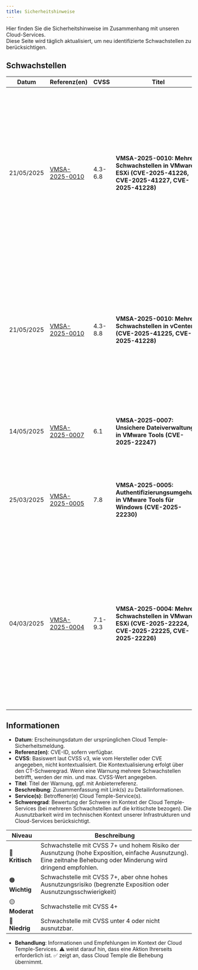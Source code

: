 ```yaml
---
title: Sicherheitshinweise
---
```


Hier finden Sie die Sicherheitshinweise im Zusammenhang mit unseren Cloud-Services.  
Diese Seite wird täglich aktualisiert, um neu identifizierte Schwachstellen zu berücksichtigen.

## Schwachstellen

| Datum | Referenz(en) | CVSS | Titel | Beschreibung | Service(s) | Schweregrad | Behandlung |
|---------------------|-----------------|-------------|--------------|---------|-------------|----------------|-------------|
| 21/05/2025 | [VMSA-2025-0010](https://support.broadcom.com/web/ecx/support-content-notification/-/external/content/SecurityAdvisories/0/25717) | 4.3-6.8 | **VMSA-2025-0010: Mehrere Schwachstellen in VMware ESXi (CVE-2025-41226, CVE-2025-41227, CVE-2025-41228)** | Es wurden mehrere Schwachstellen in VMware ESXi gemeldet: Denial-of-Service-Schwachstelle bei Gastoperationen (CVE-2025-41226), Denial-of-Service-Schwachstelle (CVE-2025-41227), Cross-Site-Scripting (XSS)-Schwachstelle (CVE-2025-41228). Patches werden vom Hersteller bereitgestellt. | IaaS By VMware | 🟡 Moderat | ⚠️ Wir empfehlen Ihnen, Ihre Hypervisoren zu aktualisieren. Die gepatchten ESXi-Versionen sind verfügbar, sobald sie von Cloud Temple validiert wurden. Die Konsole zeigt Ihnen an, welche ESXi aktualisiert werden müssen. | 
| 21/05/2025 | [VMSA-2025-0010](https://support.broadcom.com/web/ecx/support-content-notification/-/external/content/SecurityAdvisories/0/25717) | 4.3-8.8 | **VMSA-2025-0010: Mehrere Schwachstellen in vCenter (CVE-2025-41225, CVE-2025-41228)** | Es wurden mehrere Schwachstellen in VMware vCenter gemeldet: Authentifizierte Befehlsausführung in VMware vCenter Server (CVE-2025-41225), Cross-Site-Scripting (XSS)-Schwachstelle (CVE-2025-41228). Patches werden vom Hersteller bereitgestellt. | IaaS By VMware | 🟠 Wichtig | ✅ Die Aktualisierung Ihrer vCenter-Instanzen ist eingeplant, sobald die Patches von Cloud Temple validiert wurden. Es ist keine Aktion Ihrerseits erforderlich. | 
| 14/05/2025 | [VMSA-2025-0007](https://support.broadcom.com/web/ecx/support-content-notification/-/external/content/SecurityAdvisories/0/25683) | 6.1 | **VMSA-2025-0007: Unsichere Dateiverwaltung in VMware Tools (CVE-2025-22247)** | Es wurde eine unsichere Dateiverwaltung in VMware Tools gemeldet. Patches werden vom Hersteller bereitgestellt. | IaaS By VMware | 🟡 Moderat | ⚠️ Wir empfehlen Ihnen, VMware Tools auf Ihren virtuellen Maschinen zu aktualisieren. | 
| 25/03/2025 | [VMSA-2025-0005](https://support.broadcom.com/web/ecx/support-content-notification/-/external/content/SecurityAdvisories/0/25518) | 7.8 | **VMSA-2025-0005: Authentifizierungsumgehung in VMware Tools für Windows (CVE-2025-22230)** | Es wurde eine Schwachstelle zur Umgehung der Authentifizierung in VMware Tools für Windows gemeldet. Patches werden vom Hersteller bereitgestellt. | IaaS By VMware | 🟠 Wichtig | ⚠️ Wir empfehlen Ihnen, VMware Tools auf Ihren virtuellen Maschinen zu aktualisieren. |
| 04/03/2025 | [VMSA-2025-0004](https://support.broadcom.com/web/ecx/support-content-notification/-/external/content/SecurityAdvisories/0/25390) | 7.1-9.3 | **VMSA-2025-0004: Mehrere Schwachstellen in VMware ESXi (CVE-2025-22224, CVE-2025-22225, CVE-2025-22226)** | Es wurden mehrere Schwachstellen in VMware ESXi gemeldet: Heap-Überlauf-Schwachstelle in VMCI (CVE-2025-22224), von VMware als kritisch eingestuft, Arbiträrer Schreibzugriff in VMware ESXi (CVE-2025-22225), HGFS-Informationsleck-Schwachstelle (CVE-2025-22226). Patches werden vom Hersteller bereitgestellt. | IaaS By VMware | 🟠 Wichtig | ⚠️ Wir empfehlen Ihnen, Ihre Hypervisoren zu aktualisieren. Die gepatchten ESXi-Versionen sind verfügbar, sobald sie von Cloud Temple validiert wurden. Die Konsole zeigt Ihnen an, welche ESXi aktualisiert werden müssen. |

## Informationen

- **Datum**: Erscheinungsdatum der ursprünglichen Cloud Temple-Sicherheitsmeldung.
- **Referenz(en)**: CVE-ID, sofern verfügbar.
- **CVSS**: Basiswert laut CVSS v3, wie vom Hersteller oder CVE angegeben, nicht kontextualisiert. Die Kontextualisierung erfolgt über den CT-Schweregrad. Wenn eine Warnung mehrere Schwachstellen betrifft, werden der min. und max. CVSS-Wert angegeben.
- **Titel**: Titel der Warnung, ggf. mit Anbieterreferenz.
- **Beschreibung**: Zusammenfassung mit Link(s) zu Detailinformationen.
- **Service(s)**: Betroffener(e) Cloud Temple-Service(s).
- **Schweregrad**: Bewertung der Schwere im Kontext der Cloud Temple-Services (bei mehreren Schwachstellen auf die kritischste bezogen). Die Ausnutzbarkeit wird im technischen Kontext unserer Infrastrukturen und Cloud-Services berücksichtigt.

| Niveau | Beschreibung |
|--------|-------------|
| 🔴 **Kritisch** | Schwachstelle mit CVSS 7+ und hohem Risiko der Ausnutzung (hohe Exposition, einfache Ausnutzung). Eine zeitnahe Behebung oder Minderung wird dringend empfohlen. |
| 🟠 **Wichtig** | Schwachstelle mit CVSS 7+, aber ohne hohes Ausnutzungsrisiko (begrenzte Exposition oder Ausnutzungsschwierigkeit) |
| 🟡 **Moderat** | Schwachstelle mit CVSS 4+ |
| 🔵 **Niedrig** | Schwachstelle mit CVSS unter 4 oder nicht ausnutzbar. |

- **Behandlung**: Informationen und Empfehlungen im Kontext der Cloud Temple-Services. ⚠️ weist darauf hin, dass eine Aktion Ihrerseits erforderlich ist. ✅ zeigt an, dass Cloud Temple die Behebung übernimmt.